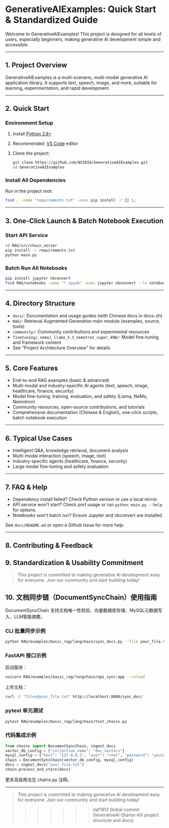 # GenerativeAIExamples: Quick Start & Standardized Guide

Welcome to GenerativeAIExamples! This project is designed for all levels of users, especially beginners, making generative AI development simple and accessible.

---

## 1. Project Overview

GenerativeAIExamples is a multi-scenario, multi-model generative AI application library. It supports text, speech, image, and more, suitable for learning, experimentation, and rapid development.

---

## 2. Quick Start

### Environment Setup

1. Install [Python 3.8+](https://www.python.org/downloads/)
2. Recommended: [VS Code](https://code.visualstudio.com/) editor
3. Clone the project:

   ```sh
   git clone https://github.com/NVIDIA/GenerativeAIExamples.git
   cd GenerativeAIExamples
   ```

### Install All Dependencies

Run in the project root:

```sh
find . -name "requirements.txt" -exec pip install -r {} \;
```

---

## 3. One-Click Launch & Batch Notebook Execution

### Start API Service

```sh
cd RAG/src/chain_server
pip install -r requirements.txt
python main.py
```

### Batch Run All Notebooks

```sh
pip install jupyter nbconvert
find RAG/notebooks -name "*.ipynb" -exec jupyter nbconvert --to notebook --execute --inplace {} \;
```

---

## 4. Directory Structure

- `docs/`: Documentation and usage guides (with Chinese docs in docs-zh)
- `RAG/`: Retrieval Augmented Generation main module (examples, source, tools)
- `community/`: Community contributions and experimental resources
- `finetuning/`, `nemo/`, `llama_3.3_nemotron_super_49B/`: Model fine-tuning and framework content
- See "Project Architecture Overview" for details

---

## 5. Core Features

- End-to-end RAG examples (basic & advanced)
- Multi-modal and industry-specific AI agents (text, speech, image, healthcare, finance, security)
- Model fine-tuning, training, evaluation, and safety (Llama, NeMo, Nemotron)
- Community resources, open-source contributions, and tutorials
- Comprehensive documentation (Chinese & English), one-click scripts, batch notebook execution

---

## 6. Typical Use Cases

- Intelligent Q&A, knowledge retrieval, document analysis
- Multi-modal interaction (speech, image, text)
- Industry-specific agents (healthcare, finance, security)
- Large model fine-tuning and safety evaluation

---

## 7. FAQ & Help

- Dependency install failed? Check Python version or use a local mirror.
- API service won't start? Check port usage or run `python main.py --help` for options.
- Notebooks won't batch run? Ensure Jupyter and nbconvert are installed.

See `docs/README.md` or open a Github Issue for more help.

---

## 8. Contributing & Feedback



## 9. Standardization & Usability Commitment



> This project is committed to making generative AI development easy for everyone. Join our community and start building today!
## 10. 文档同步链（DocumentSyncChain）使用指南

DocumentSyncChain 支持文档唯一性校验、向量数据库存储、MySQL元数据写入、LLM智能摘要。

### CLI 批量同步示例

```sh
python RAG/examples/basic_rag/langchain/sync_docs.py --file your_file.txt --collection doc_vectors --mysql_host 127.0.0.1 --mysql_user root --mysql_password yourpass --mysql_db yyc3_GenerativeAI
```

### FastAPI 接口示例

启动服务：
```sh
uvicorn RAG/examples/basic_rag/langchain/api_sync:app --reload
```
上传文档：
```sh
curl -F "file=@your_file.txt" http://localhost:8000/sync_doc/
```

### pytest 单元测试

```sh
pytest RAG/examples/basic_rag/langchain/test_chains.py
```

### 代码集成示例

```python
from chains import DocumentSyncChain, ingest_docs
vector_db_config = {"collection_name": "doc_vectors"}
mysql_config = {"host": "127.0.0.1", "user": "root", "password": "yourpass", "database": "yyc3_GenerativeAI"}
chain = DocumentSyncChain(vector_db_config, mysql_config)
docs = ingest_docs("your_file.txt")
chain.process_and_store(docs)
```

更多高级用法见 chains.py 注释。

---
> This project is committed to making generative AI development easy for everyone. Join our community and start building today!
>>>>>>> daf1912 (Initial commit: GenerativeAI-Starter-Kit project structure and docs)
